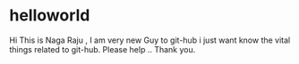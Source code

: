 # helloworld
Hi 
 This is Naga Raju , I am very new Guy to git-hub i just want know the vital things related to git-hub.
 Please help .. 
 Thank you.
